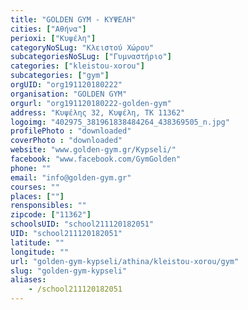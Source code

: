 ```yaml
---
title: "GOLDEN GYM - ΚΥΨΕΛΗ"
cities: ["Αθήνα"]
perioxi: ["Κυψέλη"]
categoryNoSLug: "Κλειστού Χώρου"
subcategoriesNoSLug: ["Γυμναστήριο"]
categories: ["kleistou-xorou"]
subcategories: ["gym"]
orgUID: "org191120180222"
organisation: "GOLDEN GYM"
orgurl: "org191120180222-golden-gym"
address: "Κυψέλης 32, Κυψέλη, ΤΚ 11362"
logoimg: "402975_381961838484264_438369505_n.jpg"
profilePhoto : "downloaded"
coverPhoto : "downloaded"
website: "www.golden-gym.gr/Kypseli/"
facebook: "www.facebook.com/GymGolden"
phone: ""
email: "info@golden-gym.gr"
courses: ""
places: [""]
rensponsibles: ""
zipcode: ["11362"]
schoolsUID: "school211120182051"
UID: "school211120182051"
latitude: ""
longitude: ""
url: "golden-gym-kypseli/athina/kleistou-xorou/gym"
slug: "golden-gym-kypseli"
aliases:
    - /school211120182051
---
```





